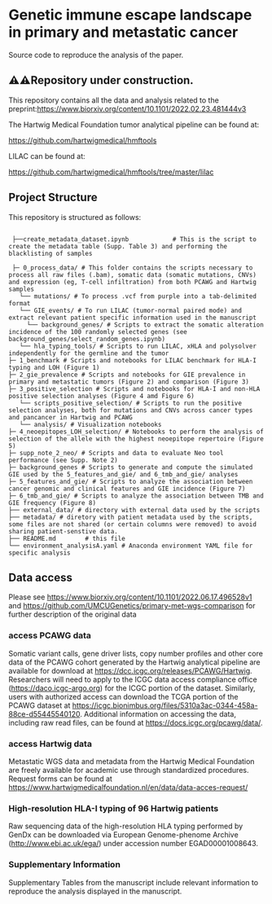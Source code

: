 # Genetic immune escape landscape in primary and metastatic cancer
Source code to reproduce the analysis of the paper. 
## :warning::warning:Repository under construction.


This repository contains all the data and analysis related to the preprint:https://www.biorxiv.org/content/10.1101/2022.02.23.481444v3

The Hartwig Medical Foundation tumor analytical pipeline can be found at: 

https://github.com/hartwigmedical/hmftools

LILAC can be found at: 

https://github.com/hartwigmedical/hmftools/tree/master/lilac


## Project Structure

This repository is structured as follows:

```shell

 ├──create_metadata_dataset.ipynb            # This is the script to create the metadata table (Supp. Table 3) and performing the blacklisting of samples
 
 ├─ 0_process_data/ # This folder contains the scripts necessary to process all raw files (.bam), somatic data (somatic mutations, CNVs) and expression (eg, T-cell infiltration) from both PCAWG and Hartwig samples
   └── mutations/ # To process .vcf from purple into a tab-delimited format
   └── GIE_events/ # To run LILAC (tumor-normal paired mode) and extract relevant patient specific information used in the manuscript
     └── background_genes/ # Scripts to extract the somatic alteration incidence of the 100 randomly selected genes (see background_genes/select_random_genes.ipynb)
   └── hla_typing_tools/ # Scripts to run LILAC, xHLA and polysolver independently for the germline and the tumor
├─ 1_benchmark # Scripts and notebooks for LILAC benchmark for HLA-I typing and LOH (Figure 1)
├─ 2_gie_prevalence # Scripts and notebooks for GIE prevalence in primary and metastatic tumors (Figure 2) and comparison (Figure 3)
├─ 3_positive_selection # Scripts and notebooks for HLA-I and non-HLA positive selection analyses (Figure 4 amd Figure 6)
   └── scripts_positive_selection/ # Scripts to run the positive selection analyses, both for mutations and CNVs across cancer types and pancancer in Hartwig and PCAWG
   └── analysis/ # Visualization notebooks
├─ 4_neoepitopes_LOH_selection/ # Notebooks to perform the analysis of selection of the allele with the highest neoepitope repertoire (Figure 5)
├─ supp_note_2_neo/ # Scripts and data to evaluate Neo tool performance (see Supp. Note 2)
├─ background_genes # Scripts to generate and compute the simulated GIE used by the 5_features_and_gie/ and 6_tmb_and_gie/ analyses 
├─ 5_features_and_gie/ # Scripts to analyze the association between cancer genomic and clinical features and GIE incidence (Figure 7)
├─ 6_tmb_and_gie/ # Scripts to analyze the association between TMB and GIE frequency (Figure 8)
├── external_data/ # directory with external data used by the scripts
├── metadata/ # diretory with patient metadata used by the scripts, some files are not shared (or certain columns were removed) to avoid sharing patient-senstive data. 
├── README.md        # this file
└── environment_analysisA.yaml # Anaconda environment YAML file for specific analysis
```

## Data access

Please see https://www.biorxiv.org/content/10.1101/2022.06.17.496528v1 and
https://github.com/UMCUGenetics/primary-met-wgs-comparison for further description of the original data

### access PCAWG data
Somatic variant calls, gene driver lists, copy number profiles and other core data of the PCAWG cohort generated by the Hartwig analytical pipeline are available for download at https://dcc.icgc.org/releases/PCAWG/Hartwig. Researchers will need to apply to the ICGC data access compliance office (https://daco.icgc-argo.org) for the ICGC portion of the dataset. Similarly, users with authorized access can download the TCGA portion of the PCAWG dataset at https://icgc.bionimbus.org/files/5310a3ac-0344-458a-88ce-d55445540120. Additional information on accessing the data, including raw read files, can be found at https://docs.icgc.org/pcawg/data/.

### access Hartwig data
Metastatic WGS data and metadata from the Hartwig Medical Foundation are freely available for academic use through standardized procedures. Request forms can be found at https://www.hartwigmedicalfoundation.nl/en/data/data-acces-request/

### High-resolution HLA-I typing of 96 Hartwig patients

Raw sequencing data of the high-resolution HLA typing performed by GenDx can be downloaded via European Genome-phenome Archive (http://www.ebi.ac.uk/ega/) under accession number EGAD00001008643. 

### Supplementary Information

Supplementary Tables from the manuscript include relevant information to reproduce the analysis displayed in the manuscript. 

 
